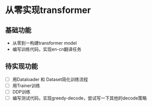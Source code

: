 # 从零实现transformer

## 基础功能

- 从零到一构建transformer model
- 编写训练代码，实现en-cn翻译任务



## 待实现功能

- [ ] 用Dataloader 和 Dataset简化训练流程
- [ ] 用Trainer训练
- [ ] DDP训练
- [ ] 编写测试代码，实现greedy-decode，尝试写一下其他的decode策略

